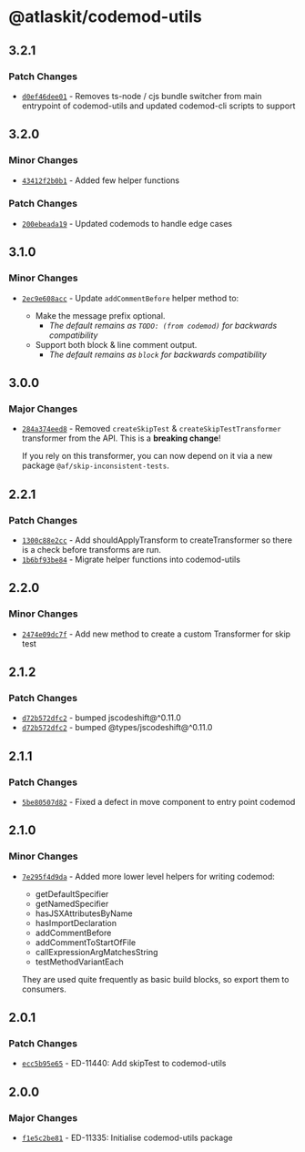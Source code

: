 # @atlaskit/codemod-utils

## 3.2.1

### Patch Changes

- [`d0ef46dee01`](https://bitbucket.org/atlassian/atlassian-frontend/commits/d0ef46dee01) - Removes ts-node / cjs bundle switcher from main entrypoint of codemod-utils and updated codemod-cli scripts to support

## 3.2.0

### Minor Changes

- [`43412f2b0b1`](https://bitbucket.org/atlassian/atlassian-frontend/commits/43412f2b0b1) - Added few helper functions

### Patch Changes

- [`200ebeada19`](https://bitbucket.org/atlassian/atlassian-frontend/commits/200ebeada19) - Updated codemods to handle edge cases

## 3.1.0

### Minor Changes

- [`2ec9e608acc`](https://bitbucket.org/atlassian/atlassian-frontend/commits/2ec9e608acc) - Update `addCommentBefore` helper method to:

  - Make the message prefix optional.
    - _The default remains as `TODO: (from codemod)` for backwards compatibility_
  - Support both block & line comment output.
    - _The default remains as `block` for backwards compatibility_

## 3.0.0

### Major Changes

- [`284a374eed8`](https://bitbucket.org/atlassian/atlassian-frontend/commits/284a374eed8) - Removed `createSkipTest` & `createSkipTestTransformer` transformer from the API. This is a **breaking change**!

  If you rely on this transformer, you can now depend on it via a new package `@af/skip-inconsistent-tests`.

## 2.2.1

### Patch Changes

- [`1300c88e2cc`](https://bitbucket.org/atlassian/atlassian-frontend/commits/1300c88e2cc) - Add shouldApplyTransform to createTransformer so there is a check before transforms are run.
- [`1b6bf93be84`](https://bitbucket.org/atlassian/atlassian-frontend/commits/1b6bf93be84) - Migrate helper functions into codemod-utils

## 2.2.0

### Minor Changes

- [`2474e09dc7f`](https://bitbucket.org/atlassian/atlassian-frontend/commits/2474e09dc7f) - Add new method to create a custom Transformer for skip test

## 2.1.2

### Patch Changes

- [`d72b572dfc2`](https://bitbucket.org/atlassian/atlassian-frontend/commits/d72b572dfc2) - bumped jscodeshift@^0.11.0
- [`d72b572dfc2`](https://bitbucket.org/atlassian/atlassian-frontend/commits/d72b572dfc2) - bumped @types/jscodeshift@^0.11.0

## 2.1.1

### Patch Changes

- [`5be80507d82`](https://bitbucket.org/atlassian/atlassian-frontend/commits/5be80507d82) - Fixed a defect in move component to entry point codemod

## 2.1.0

### Minor Changes

- [`7e295f4d9da`](https://bitbucket.org/atlassian/atlassian-frontend/commits/7e295f4d9da) - Added more lower level helpers for writing codemod:

  - getDefaultSpecifier
  - getNamedSpecifier
  - hasJSXAttributesByName
  - hasImportDeclaration
  - addCommentBefore
  - addCommentToStartOfFile
  - callExpressionArgMatchesString
  - testMethodVariantEach

  They are used quite frequently as basic build blocks, so export them to consumers.

## 2.0.1

### Patch Changes

- [`ecc5b95e65`](https://bitbucket.org/atlassian/atlassian-frontend/commits/ecc5b95e65) - ED-11440: Add skipTest to codemod-utils

## 2.0.0

### Major Changes

- [`f1e5c2be81`](https://bitbucket.org/atlassian/atlassian-frontend/commits/f1e5c2be81) - ED-11335: Initialise codemod-utils package
